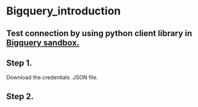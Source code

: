 # Bigquery_introduction

Test connection by using python client library in [Bigquery sandbox.](https://github.com/xscapex/Mask_Detection_YOLOv5/blob/main/notebook/iMASK_yoloV5_9000_yolov5s.ipynb) 
---

Step 1.
---

Download the credentials .JSON file.

Step 2.
---


